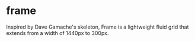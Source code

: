 frame
=====

Inspired by Dave Gamache's skeleton, Frame is a lightweight fluid grid that extends from a width of 1440px to 300px.  
